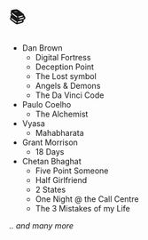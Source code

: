 # 📚

- Dan Brown
  - Digital Fortress
  - Deception Point
  - The Lost symbol
  - Angels & Demons
  - The Da Vinci Code
- Paulo Coelho
  - The Alchemist
- Vyasa
  - Mahabharata
- Grant Morrison
  - 18 Days
- Chetan Bhaghat
  - Five Point Someone
  - Half Girlfriend
  - 2 States
  - One Night @ the Call Centre
  - The 3 Mistakes of my Life

*.. and many more*
